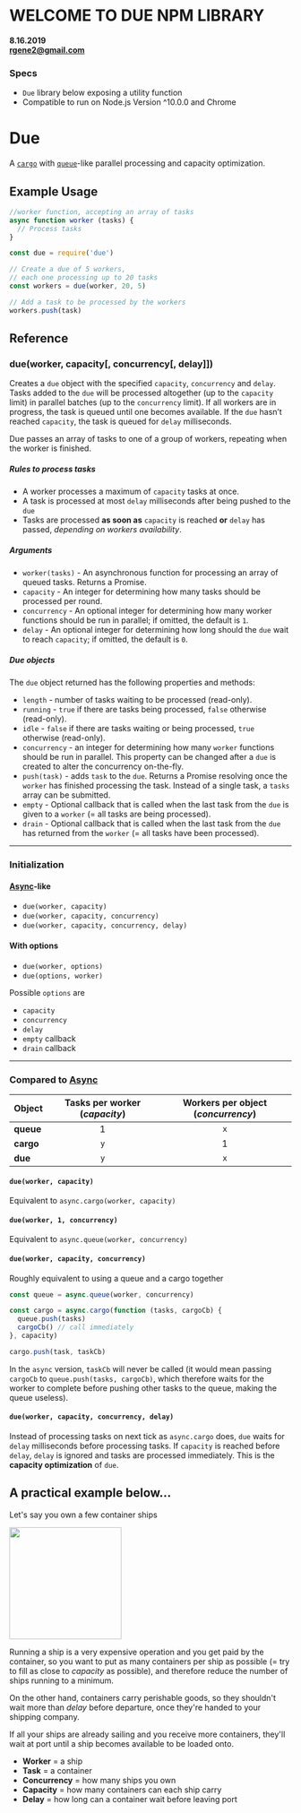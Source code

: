 # WELCOME TO DUE NPM LIBRARY
**8.16.2019** <br>
**rgene2@gmail.com**

### Specs

- `Due` library below exposing a utility function
- Compatible to run on Node.js Version ^10.0.0 and Chrome


# Due

A [`cargo`](https://caolan.github.io/async/v2/docs.html#cargo) with [`queue`](https://caolan.github.io/async/v2/docs.html#queue)-like parallel processing and capacity optimization.


## Example Usage

```js
//worker function, accepting an array of tasks
async function worker (tasks) {
  // Process tasks
}

const due = require('due')

// Create a due of 5 workers,
// each one processing up to 20 tasks
const workers = due(worker, 20, 5)

// Add a task to be processed by the workers
workers.push(task)
```


## Reference

### due(worker, capacity[, concurrency[, delay]])

Creates a `due` object with the specified `capacity`, `concurrency` and `delay`. Tasks added to the `due` will be processed altogether (up to the `capacity` limit) in parallel batches (up to the `concurrency` limit). If all workers are in progress, the task is queued until one becomes available. If the `due` hasn’t reached `capacity`, the task is queued for `delay` milliseconds.

Due passes an array of tasks to one of a group of workers, repeating when the worker is finished.

##### Rules to process tasks

- A worker processes a maximum of `capacity` tasks at once.
- A task is processed at most `delay` milliseconds after being pushed to the `due`
- Tasks are processed __as soon as__ `capacity` is reached __or__ `delay` has passed, _depending on workers availability_.

##### Arguments

- `worker(tasks)` - An asynchronous function for processing an array of queued tasks. Returns a Promise.
- `capacity` - An integer for determining how many tasks should be processed per round.
- `concurrency` - An optional integer for determining how many worker functions should be run in parallel; if omitted, the default is `1`.
- `delay` - An optional integer for determining how long should the `due` wait to reach `capacity`; if omitted, the default is `0`.

##### Due objects

The `due` object returned has the following properties and methods:

- `length` - number of tasks waiting to be processed (read-only).
- `running` - `true` if there are tasks being processed, `false` otherwise (read-only).
- `idle` - `false` if there are tasks waiting or being processed, `true` otherwise (read-only).
- `concurrency` - an integer for determining how many `worker` functions should be run in parallel. This property can be changed after a `due` is created to alter the concurrency on-the-fly.
- `push(task)` - adds `task` to the `due`. Returns a Promise resolving once the `worker` has finished processing the task. Instead of a single task, a `tasks` array can be submitted.
- `empty` - Optional callback that is called when the last task from the `due` is given to a `worker` (= all tasks are being processed).
- `drain` - Optional callback that is called when the last task from the `due` has returned from the `worker` (= all tasks have been processed).

---

### Initialization

#### [Async](http://caolan.github.io/async/)-like

- `due(worker, capacity)`
- `due(worker, capacity, concurrency)`
- `due(worker, capacity, concurrency, delay)`

#### With options

- `due(worker, options)`
- `due(options, worker)`

Possible `options` are
- `capacity`
- `concurrency`
- `delay`
- `empty` callback
- `drain` callback

---

### Compared to [Async](http://caolan.github.io/async/)

Object | Tasks per worker (_capacity_) | Workers per object (_concurrency_)
---|:---:|:---:
__queue__|1|`x`
__cargo__|`y`|1
__due__|`y`|`x`

#### `due(worker, capacity)`

Equivalent to `async.cargo(worker, capacity)`

#### `due(worker, 1, concurrency)`

Equivalent to `async.queue(worker, concurrency)`

#### `due(worker, capacity, concurrency)`

Roughly equivalent to using a queue and a cargo together
```js
const queue = async.queue(worker, concurrency)

const cargo = async.cargo(function (tasks, cargoCb) {
  queue.push(tasks)
  cargoCb() // call immediately
}, capacity)

cargo.push(task, taskCb)
```

In the `async` version, `taskCb` will never be called (it would mean passing `cargoCb` to `queue.push(tasks, cargoCb)`, which therefore waits for the worker to complete before pushing other tasks to the queue, making the queue useless).

#### `due(worker, capacity, concurrency, delay)`

Instead of processing tasks on next tick as `async.cargo` does, `due` waits for `delay` milliseconds before processing tasks.
If `capacity` is reached before `delay`, `delay` is ignored and tasks are processed immediately. This is the __capacity optimization__ of `due`.


## A practical example below...

Let's say you own a few container ships

<img src="https://user-images.githubusercontent.com/5923751/59642581-98893800-9133-11e9-88a0-19952a87f91a.jpg" width="200" />

Running a ship is a very expensive operation and you get paid by the container, so you want to put as many containers per ship as possible (= try to fill as close to _capacity_ as possible), and therefore reduce the number of ships running to a minimum.

On the other hand, containers carry perishable goods, so they shouldn't wait more than _delay_ before departure, once they're handed to your shipping company.

If all your ships are already sailing and you receive more containers, they'll wait at port until a ship becomes available to be loaded onto.

- **Worker** = a ship
- **Task** = a container
- **Concurrency** = how many ships you own
- **Capacity** = how many containers can each ship carry
- **Delay** = how long can a container wait before leaving port
